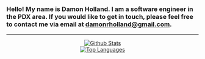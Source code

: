 ### Hello! My name is Damon Holland. I am a software engineer in the PDX area. If you would like to get in touch, please feel free to contact me via email at damonrholland@gmail.com. 

---

<div align="center">
    <a align="center" href="https://github.com/JohnPDuong/github-readme-stats">
        <img alt="Github Stats" src="https://github-readme-stats.vercel.app/api?username=JohnPDuong&theme=radical">
    </a>
</div>

<div align="center">
    <a align="center" href="https://github.com/JohnPDuong/github-readme-stats">
        <img alt="Top Languages" src="https://github-readme-stats.vercel.app/api/top-langs/?username=JohnPDuong&layout=compact&exclude_repo=A1-SQL-Queries-Generator">
    </a>
</div>
